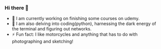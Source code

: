 ### Hi there 👋

- 🔭 I am currently working on finishing some courses on udemy.
- 🌱 I am also delving into coding(python), harnessing the dark energy of the terminal and figuring out networks.
- ⚡ Fun fact: I like motorcycles and anything that has to do with photographing and sketching!

